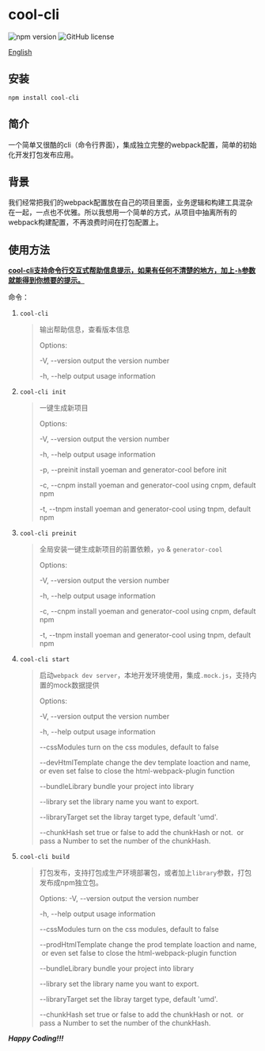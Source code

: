 # cool-cli

![npm version](https://img.shields.io/npm/v/cool-cli.svg?style=flat)  ![GitHub license](https://img.shields.io/badge/license-MIT-blue.svg)

[English](https://github.com/RJAVA1990/cool-cli/blob/master/README.md)

## 安装  
`npm install cool-cli`

## 简介  
一个简单又很酷的cli（命令行界面），集成独立完整的webpack配置，简单的初始化开发打包发布应用。

## 背景  
我们经常把我们的webpack配置放在自己的项目里面，业务逻辑和构建工具混杂在一起，一点也不优雅。所以我想用一个简单的方式，从项目中抽离所有的webpack构建配置，不再浪费时间在打包配置上。

## 使用方法  

**<u>cool-cli支持命令行交互式帮助信息提示，如果有任何不清楚的地方，加上`-h`参数就能得到你想要的提示。</u>**

命令：

1. `cool-cli`
   > 输出帮助信息，查看版本信息
   > 
   > Options:
   >
   >   -V, --version  output the version number
   >
   >   -h, --help       output usage information

2. `cool-cli init`
   > 一键生成新项目
   > 
   > Options:
   >
   >   -V, --version  output the version number
   >
   >   -h, --help       output usage information
   >
   >   -p, --preinit   install yoeman and generator-cool before init
   >
   >   -c, --cnpm     install yoeman and generator-cool using cnpm, default npm
   >
   >   -t, --tnpm      install yoeman and generator-cool using tnpm, default npm

3. `cool-cli preinit`
   > 全局安装一键生成新项目的前置依赖，`yo` & `generator-cool`
   > 
   > Options:
   >
   >   -V, --version  output the version number
   >
   >   -h, --help       output usage information
   >
   >   -c, --cnpm      install yoeman and generator-cool using cnpm, default npm
   >
   >   -t, --tnpm       install yoeman and generator-cool using tnpm, default npm

4. `cool-cli start`
   > 启动`webpack dev server`，本地开发环境使用，集成`.mock.js`，支持内置的mock数据提供
   > 
   > Options:
   > 
   >   -V, --version                output the version number
   > 
   >   -h, --help                     output usage information
   > 
   >   --cssModules              turn on the css modules, default to false
   > 
   >   --devHtmlTemplate   change the dev template loaction and name,
   > ​                                        or even set false to close the html-webpack-plugin function
   > 
   >   --bundleLibrary          bundle your project into library
   > 
   >   --library                        set the library name you want to export.
   > 
   >   --libraryTarget             set the libray target type, default 'umd'.
   > 
   >   --chunkHash               set true or false to add the chunkHash or not.
   > ​                                         or pass a Number to set the number of the chunkHash.

5. `cool-cli build`
   > 打包发布，支持打包成生产环境部署包，或者加上`library`参数，打包发布成npm独立包。
   > 
   > Options:
   >   -V, --version                  output the version number
   > 
   >   -h, --help                       output usage information
   > 
   >   --cssModules                turn on the css modules, default to false
   > 
   >   --prodHtmlTemplate   change the prod template loaction and name,
   > ​                                          or even set false to close the html-webpack-plugin function
   > 
   >   --bundleLibrary            bundle your project into library
   > 
   >   --library                          set the library name you want to export.
   > 
   >   --libraryTarget               set the libray target type, default 'umd'.
   > 
   >   --chunkHash                 set true or false to add the chunkHash or not.
   > ​                                           or pass a Number to set the number of the chunkHash.

***Happy Coding!!!***